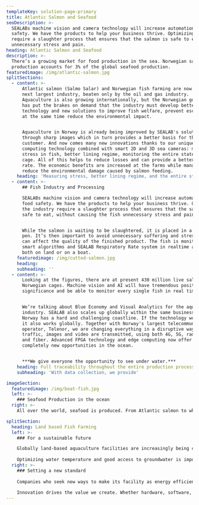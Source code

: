 ```yaml
---
templateKey: solution-page-primary
title: Atlantic Salmon and Seafood
seoDescription: >-
  SEALABs machine vision and camera technology will increase automation and food
  safety. We have the products to help your business thrive. Optimizing the industry
  require a slaughter process that ensures that the salmon is safe to eat, without causing the fish
  unnecessary stress and pain.
heading: Atlantic Salmon and Seafood
description: >-
  There’s a growing market for food production in the sea. Norwegian salmon
  production accounts for 3% of the global seafood production.
featuredimage: /img/atlantic-salmon.jpg
splitSections:
  - content: >-
      Atlantic salmon (Salmo Salar) and Norwegian fish farming are now Norway's
      next largest industry, beaten only by the oil and gas industry.
      Aquaculture is also growing internationally, but the Norwegian government
      has put the brakes on demand that the industry must develop better
      technology and new solutions to improve fish welfare, prevent escapes and
      at the same time reduce the environmental impact.


      Aquaculture in Norway is already being improved by SEALAB's solutions
      through sharp images which in turn provides a better basis for the
      customer. And now comes many new innovations thanks to our unique edge
      computing technology combined with smart 2D and 3D sea cameras: measuring
      stress in fish, better lining regime, monitoring the entire state of the
      cage. All of this helps to reduce losses and can provide a better survival
      rate. The economic benefits are increased at the farms while managing to
      reduce the environmental damage caused by salmon feeding.
    heading: 'Measuring stress, better lining regime, and the entire state of the cage'
  - content: >-
      ## Fish Industry and Processing

      SEALABs machine vision and camera technology will increase automation and
      food safety. We have the products to help your business thrive. Optimizing
      the industry require a slaughter process that ensures that the salmon is
      safe to eat, without causing the fish unnecessary stress and pain.


      While the salmon is waiting to be slaughtered, it is placed in a holding
      pen. It’s then important to avoid unnecessary suffering and stress that
      can affect the quality of the finished product. The fish is monitored by
      smart algorithms and SEALAB Respiratory Rate system in realtime and works
      both on land or on a boat.
    featuredimage: /img/cutted-salmon.jpg
    heading:
    subheading: ''
  - content: >-
      Looking at the figures, there are at present 430 million live salmon in
      Norwegian cages. Machine vision and AI will have tremendous positive
      significance and be able to monitor every single fish in real time.


      We’re talking about Blue Economy and Visual Analytics for the aquaculture
      industry. SEALAB also scales up globally within the same business area.
      Norway has a hard and challenging coastline. If the technology works here,
      it also works globally. Together with Norway's largest telecommunications
      operator, Telenor, we are changing everything in a disruptive way how data
      traffic, images and video are transmitted, using both 4G, 5G, radio links
      and fiber. Advanced FPGA technology and edge computing now offer
      completely new opportunities in the ocean. 


      ***We give everyone the opportunity to see under water.***
    heading: Full traceability throughout the entire production process
    subheading: 'With data collection, we provide'

imageSection:
  featuredimage: /img/boat-fish.jpg
  left: >-
    ### Seafood Production in the ocean
  right: >-
    All over the world, seafood is produced. From Atlantic salmon to whitefish, clams, shellfish production, shrimp farming and catching and cultivation of seaweed and kelp. The same technology that SEALAB supplies to the Norwegian aquaculture industry will be able to be used worldwide with simple adaptations.

splitSection:
  heading: Land based Fish Farming
  left: >-
    ### For a sustainable future

    Globally land-based aquaculture facilities are increasingly being considered as a more sustainable alternative to open-water fish farms. Until just a few years ago, land-based fish farming was considered too costly, but this is changing as systems and technologies become increasingly sophisticated. Cutting edge technologies will be needed. 
    
    Optimizing water temperature and good access to groundwater is important, but sometimes expensive hydroelectric power rise the risk of the business. This is where better sensorics and machine vision from SEALAB come into play
  right: >-
    ### Setting a new standard
    
    Companies who seek new ways to make its facility as energy efficient and sustainable as possible will need real time surveillance systems for monitoring fish welfare and the production. SEALABs machine vision systems for biomass control, respiratory rate measuring, feeding control will help our customers to reach their goals. 
    
    Innovation drives the value we create. Whether hardware, software, processes or services, we’re dedicated to surpassing industry standards to ensure processors can provide food that is high quality, sustainable, and affordable. Our commitment to progress is highlighted by the fact that every year, we invest significantly more into research and development than the industry average.
---
```



